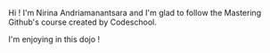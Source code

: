 Hi ! I'm Nirina Andriamanantsara and I'm glad to follow the Mastering Github's course created by Codeschool. 

I'm enjoying in this dojo !
